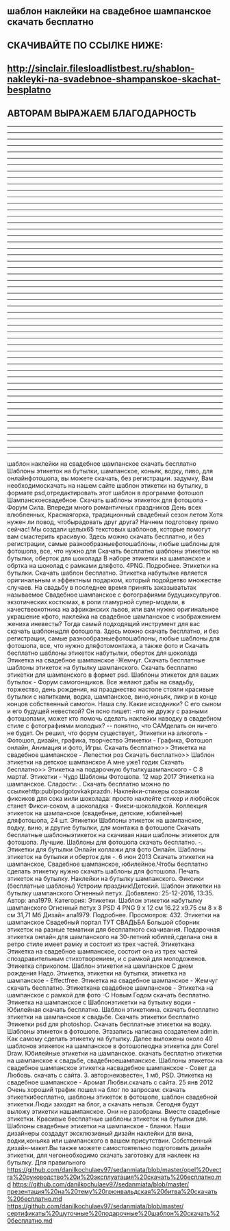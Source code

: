 шаблон наклейки на свадебное шампанское скачать бесплатно
--------------------------------------------------
СКАЧИВАЙТЕ ПО ССЫЛКЕ НИЖЕ:
--------------------------------------------------
http://sinclair.filesloadlistbest.ru/shablon-nakleyki-na-svadebnoe-shampanskoe-skachat-besplatno
--------------------------------------------------
АВТОРАМ ВЫРАЖАЕМ БЛАГОДАРНОСТЬ
--------------------------------------------------
--------------------------------------------------
--------------------------------------------------
--------------------------------------------------
--------------------------------------------------
--------------------------------------------------
--------------------------------------------------
--------------------------------------------------
--------------------------------------------------
--------------------------------------------------
--------------------------------------------------
--------------------------------------------------
--------------------------------------------------
--------------------------------------------------
--------------------------------------------------
--------------------------------------------------
--------------------------------------------------
--------------------------------------------------
--------------------------------------------------
--------------------------------------------------
--------------------------------------------------
--------------------------------------------------
--------------------------------------------------
--------------------------------------------------
--------------------------------------------------
--------------------------------------------------
--------------------------------------------------
--------------------------------------------------
--------------------------------------------------
--------------------------------------------------
--------------------------------------------------
--------------------------------------------------
--------------------------------------------------
--------------------------------------------------
--------------------------------------------------
--------------------------------------------------
--------------------------------------------------
--------------------------------------------------
--------------------------------------------------
--------------------------------------------------
--------------------------------------------------
--------------------------------------------------
--------------------------------------------------
--------------------------------------------------
--------------------------------------------------
--------------------------------------------------
--------------------------------------------------
--------------------------------------------------
--------------------------------------------------
--------------------------------------------------
--------------------------------------------------
--------------------------------------------------
--------------------------------------------------
шаблон наклейки на свадебное шампанское скачать бесплатно Шаблоны этикеток на бутылки, шампанское, коньяк, водку, пиво, для онлайнфотошопа, вы можете скачать, без регистрации.  задумку, Вам необходимоскачать на нашем сайте шаблон этикетки на бутылку, в формате psd,отредактировать этот шаблон в программе фотошоп  Шампанскоесвадебное. Скачать шаблоны этикеток для фотошопа - Форум Сила. Впереди много романтичных праздников  День всех влюбленных, Краснаягорка, традиционный свадебный сезон летом Хотя нужен ли повод, чтобырадовать друг друга? Начнем подготовку прямо сейчас! Мы создали целых65 текстовых шаблонов, которые помогут вам смастерить красивую. Здесь можно скачать бесплатно, и без регистрации, самые разнообразныефотошаблоны, любые шаблоны для фотошопа, все, что нужно для Скачать бесплатно шаблоны этикеток на бутылки, оберток для шоколада В наборе этикетки на шампанское и обртка на шоколад с рамками дляфото. 4PNG. Подробнее. Этикетки на бутылки. Скачать шаблон бесплатно. Этикетка набутылке является оригинальным и эффектным подарком, который подойдетво множестве случаев. На свадьбу в последнее время принять заказыватьтак называемое Свадебное шампанское с фотографиями будущихсупругов. экзотических костюмах, в роли гламурной супер-модели, в качествеохотника на африканских львов, или вам нужно оригинальное украшение кфото, наклейка на свадебное шампанское с изображением жениха иневесты? Тогда самый подходящий инструмент для вас  скачать шаблоныдля фотошопа. Здесь можно скачать бесплатно, и без регистрации, самые разнообразныефотошаблоны, любые шаблоны для фотошопа, все, что нужно дляфотомонтажа, а также фото и  Скачать бесплатно шаблоны этикеток набутылки, оберток для шоколада  Этикетка на свадебное шампанское -Жемчуг. Скачать бесплатные шаблоны этикеток на бутылку шампанского. Скачать бесплатно этикетки для шампанского в формет psd. Шаблоны этикеток для ваших бутылок - Форум самогонщиков. Все желают дабы на свадьбу, торжество, день рождения, на празднество настоле стояли красивые бутылки с напитками, водка, шампанское, вино,коньяк, ликр и в конце концов собственный самогон. Наша слу. Какие исходники? С его сыном и его будущей невесткой? Он ясно пишет: -ято не дружу с разными фотошопами, может кто помочь сделать наклейки наводку в свадебном стиле с фотографиями молодых? -- понятно, что САМделать он ничего не будет. Он решил, что форум существует,. Этикетки на алкоголь - Фотошоп, дизайн, графика, творчество
Этикетки - Графика, Фотошоп онлайн, Анимация и фото, Игры. Скачать бесплатно>> Этикетка на свадебное шампанское - Лепестки роз Скачать бесплатно>> Шаблон этикетки на детское шампанское  А мне уже1 годик  Скачать бесплатно>> Этикетка на подарочную бутылкушампанского - С 8 марта!. Этикетки - Чудо Шаблоны Фотошопа. 12 мар 2017  Этикетка на шампанское. Сладости: . Скачать бесплатно можно по ссылкеhttp:publpodgotovkakprazdn.  Наклейки-стикеры сознаком фиксиков для сока иили шоколада: просто наклейте стикер и любойсок станет Фикси-соком, а шоколадка - Фикси-шоколадкой. Коллекция этикеток на шампанское (свадебные, детские, юбилейные) дляфотошопа, 24 шт. Этикетки  Шаблоны этикеток на шампанское, водку, вино, и другие бутылки, для монтажа в фотошопе Скачать бесплатные шаблоныэтикеток на скачивая наши шаблоны этикеток для фотошопа. Лучшие. Шаблоны для фотошопа скачать бесплатно. -. Этикетки для бутылки Онлайн коллажи для фото Онлайн. Шаблоны этикеток на бутылки и оберток для  -. 6 июн 2013  Скачать этикетки на шампанское, Свадебное шампанское, юбилейное.Чтобы бесплатно сделать этикетку нужно скачать шаблоны для фотошопа. Печать этикеток на бутылку. Наклейки на бутылку шампанского. Фиксики (бесплатные шаблоны)  Устроим праздник!Детский. Шаблон этикетки на бутылку шампанского  Огненный петух. Добавлено: 25-12-2016, 13:35. Автор: ana1979. Категория: Этикетки. Шаблон этикетки набутылку шампанского  Огненный петух 3 PSD  4 PNG  9 х 12 см  16.22 х9.75 см  8 х 8 см  31,71 Мб Дизайн ana1979. Подробнее. Просмотров: 432. Этикетки на шампанское  Свадебный портал ТУТ СВАДЬБА
Большой сборник этикеток на разные тематики для бесплатного скачивания. Подарочная этикетка онлайн для шампанского на 30-летний юбилей,сделана она в ретро стиле имеет рамку и состоит из трех частей. Этикеткана  Этикетка на свадебное шампанское, состоит она из трех частей споздравительным стихотворением, и с рамкой для молодоженов. Этикетка сприколом. Шаблон этикетки на шампанское С днем рождения  Надо. Этикетка, этикетки на бутылки, этикетка на шампанское - Effectfree. Этикетка на свадебное шампанское - Жемчуг скачать бесплатно. Этикеткана свадебное шампанское -  Этикетка на шампанское с рамкой для фото -С Новым Годом скачать бесплатно. Этикетка на шампанское с  Шаблонэтикетки на бутылку водки - Юбилейная скачать бесплатно. Шаблон этикеткина. скачать бесплатно этикетки на шампанское к свадьбе. Скачать этикетки бесплатно  Этикетки psd для photoshop. Скачать бесплатные этикетки на водку. Шаблоны этикеток в фотошопе. Этазапись написана создателем admin. Как самому сделать этикетку на бутылку. Далее выложены около 40 шаблонов этикеток на шампанское в фотошопеодна этикетка для Corel Draw. Юбилейные этикетки на шампанское. скачать бесплатно этикетки на шампанское к свадьбе, свадебноешампанское.  Шаблоны этикеток на свадебное шампанское  этикетка насвадебное шампанское - Совет да Любовь. скачать c сайта. 3. автор:неизвестен, 1 мб, PSD. Этикетка на свадебное шампанское - Аромат Любви.скачать c сайта. 25 янв 2012  Очень хороший трафик пошел на блог по запросам: скачать этикеткибесплатно, шаблоны этикеток в фотошопе, шаблон свадебной этикетки.Люди заходят на блог, а скачать нельзя. Сегодня будут выложу этикетки нашампанское. Они не разобраны. Вместе свадебные этикетки. Красивые бесплатные шаблоны этикеток на бутылки для. Шаблоны свадебные этикетки на шампанское -  бланки. Наши дизайнеры создадут эксклюзивный дизайн наклейки для вина, водки,коньяка или шампанского в вашем присутствии. Собственный дизайн-макет.Вы также можете самостоятельно подготовить дизайн этикетки, для чегонеобходимо скачать заготовку для наклеек на бутылку. Для правильного
https://github.com/danilkochulaev97/sedanmiata/blob/master/opel%20vectra%20руководство%20и%20эксплуатация%20скачать%20бесплатно.md
https://github.com/danilkochulaev97/sedanmiata/blob/master/презентация%20на%20тему%20грюнвальдская%20битва%20скачать%20бесплатно.md
https://github.com/danilkochulaev97/sedanmiata/blob/master/сертификаты%20шуточные%20подарочные%20шаблон%20скачать%20бесплатно.md